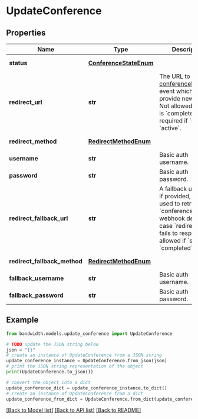 # UpdateConference


## Properties

Name | Type | Description | Notes
------------ | ------------- | ------------- | -------------
**status** | [**ConferenceStateEnum**](ConferenceStateEnum.md) |  | [optional] [default to ConferenceStateEnum.ACTIVE]
**redirect_url** | **str** | The URL to send the [conferenceRedirect](/docs/voice/webhooks/conferenceRedirect) event which will provide new BXML. Not allowed if &#x60;state&#x60; is &#x60;completed&#x60;, but required if &#x60;state&#x60; is &#x60;active&#x60;. | [optional] 
**redirect_method** | [**RedirectMethodEnum**](RedirectMethodEnum.md) |  | [optional] [default to RedirectMethodEnum.POST]
**username** | **str** | Basic auth username. | [optional] 
**password** | **str** | Basic auth password. | [optional] 
**redirect_fallback_url** | **str** | A fallback url which, if provided, will be used to retry the &#x60;conferenceRedirect&#x60; webhook delivery in case &#x60;redirectUrl&#x60; fails to respond.  Not allowed if &#x60;state&#x60; is &#x60;completed&#x60;. | [optional] 
**redirect_fallback_method** | [**RedirectMethodEnum**](RedirectMethodEnum.md) |  | [optional] [default to RedirectMethodEnum.POST]
**fallback_username** | **str** | Basic auth username. | [optional] 
**fallback_password** | **str** | Basic auth password. | [optional] 

## Example

```python
from bandwidth.models.update_conference import UpdateConference

# TODO update the JSON string below
json = "{}"
# create an instance of UpdateConference from a JSON string
update_conference_instance = UpdateConference.from_json(json)
# print the JSON string representation of the object
print(UpdateConference.to_json())

# convert the object into a dict
update_conference_dict = update_conference_instance.to_dict()
# create an instance of UpdateConference from a dict
update_conference_from_dict = UpdateConference.from_dict(update_conference_dict)
```
[[Back to Model list]](../README.md#documentation-for-models) [[Back to API list]](../README.md#documentation-for-api-endpoints) [[Back to README]](../README.md)


